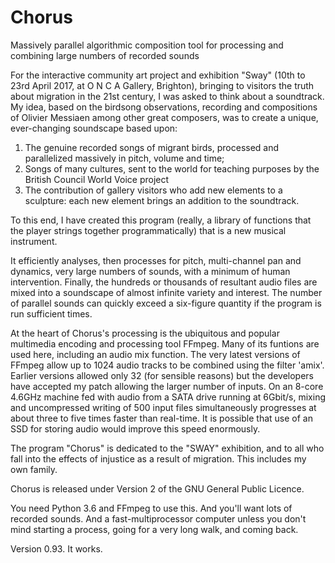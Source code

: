 # Chorus
Massively parallel algorithmic composition tool for processing and combining large numbers of recorded sounds

For the interactive community art project and exhibition "Sway" (10th to 23rd April 2017, at O N C A Gallery, Brighton), bringing to visitors the truth about migration in the 21st century, I was asked to think about a soundtrack. My idea, based on the birdsong observations, recording and compositions of Olivier Messiaen among other great composers, was to create a unique, ever-changing soundscape based upon:

1. The genuine recorded songs of migrant birds, processed and parallelized massively in pitch, volume and time;
2. Songs of many cultures, sent to the world for teaching purposes by the British Council World Voice project
3. The contribution of gallery visitors who add new elements to a sculpture: each new element brings an addition to the soundtrack.

To this end, I have created this program (really, a library of functions that the player strings together programmatically) that is a new musical instrument. 

It efficiently analyses, then processes for pitch, multi-channel pan and dynamics, very large numbers of sounds, with a minimum of human intervention. Finally, the hundreds or thousands of resultant audio files are mixed into a soundscape of almost infinite variety and interest. The number of parallel sounds can quickly exceed a six-figure quantity if the program is run sufficient times.

At the heart of Chorus's processing is the ubiquitous and popular multimedia encoding and processing tool FFmpeg. Many of its funtions are used here, including an audio mix function. The very latest versions of FFmpeg allow up to 1024 audio tracks to be combined using the filter 'amix'. Earlier versions allowed only 32 (for sensible reasons) but the developers have accepted my patch allowing the larger number of inputs. On an 8-core 4.6GHz machine fed with audio from a SATA drive running at 6Gbit/s, mixing and uncompressed writing of 500 input files simultaneously progresses at about three to five times faster than real-time. It is possible that use of an SSD for storing audio would improve this speed enormously.

The program "Chorus" is dedicated to the "SWAY" exhibition, and to all who fall into the effects of injustice as a result of migration. This includes my own family.

Chorus is released under Version 2 of the GNU General Public Licence.

You need Python 3.6 and FFmpeg to use this. And you'll want lots of recorded sounds. And a fast-multiprocessor computer unless you don't mind starting a process, going for a very long walk, and coming back.

Version 0.93. It works.
